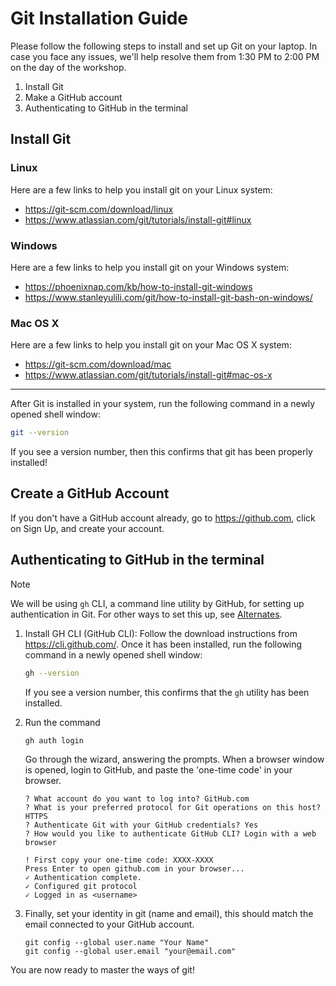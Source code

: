 # Git Installation Guide

Please follow the following steps to install and set up Git on your laptop. In case you face any issues, we'll help resolve them from 1:30 PM to 2:00 PM on the day of the workshop. 

1. Install Git
2. Make a GitHub account
3. Authenticating to GitHub in the terminal

## Install Git

### Linux

Here are a few links to help you install git on your Linux system:

- https://git-scm.com/download/linux
- https://www.atlassian.com/git/tutorials/install-git#linux

### Windows

Here are a few links to help you install git on your Windows system:

- https://phoenixnap.com/kb/how-to-install-git-windows
- https://www.stanleyulili.com/git/how-to-install-git-bash-on-windows/

### Mac OS X

Here are a few links to help you install git on your Mac OS X system:

- https://git-scm.com/download/mac
- https://www.atlassian.com/git/tutorials/install-git#mac-os-x

------

After Git is installed in your system, run the following command in a newly opened shell window:

```bash
git --version
```
If you see a version number, then this confirms that git has been properly installed!

## Create a GitHub Account

If you don't have a GitHub account already, go to https://github.com, click on Sign Up, and create your account.

## Authenticating to GitHub in the terminal

> [!NOTE]
> We will be using `gh` CLI, a command line utility by GitHub, for setting up authentication in Git.
> For other ways to set this up, see [Alternates](https://docs.github.com/en/authentication/keeping-your-account-and-data-secure/about-authentication-to-github#authenticating-with-the-command-line).

1. Install GH CLI (GitHub CLI): Follow the download instructions from https://cli.github.com/. Once it has been installed, run the following command in a newly opened shell window:
   ```bash
   gh --version
   ```
   If you see a version number, this confirms that the `gh` utility has been installed.

2. Run the command
   ```bash
   gh auth login
   ```
   Go through the wizard, answering the prompts. When a browser window is opened, login to GitHub, and paste the 'one-time code' in your browser.
   ```
   ? What account do you want to log into? GitHub.com
   ? What is your preferred protocol for Git operations on this host? HTTPS
   ? Authenticate Git with your GitHub credentials? Yes
   ? How would you like to authenticate GitHub CLI? Login with a web browser

   ! First copy your one-time code: XXXX-XXXX
   Press Enter to open github.com in your browser...
   ✓ Authentication complete.
   ✓ Configured git protocol
   ✓ Logged in as <username>
   ```

3. Finally, set your identity in git (name and email), this should match the email connected to your GitHub account.
    ```
    git config --global user.name "Your Name"
    git config --global user.email "your@email.com"
    ```
   
 You are now ready to master the ways of git!
